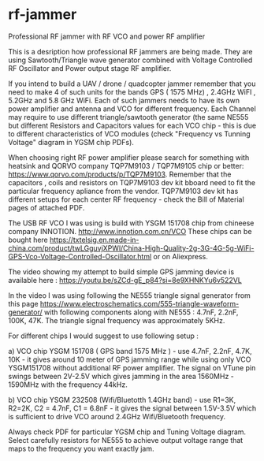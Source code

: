 # rf-jammer
Professional RF jammer with RF VCO and power RF amplifier

This is a desription how professional RF jammers are being made. They are using Sawtooth/Triangle wave generator combined with Voltage Controlled RF Oscillator and Power output stage RF amplifier.

If you intend to build a UAV / drone / quadcopter jammer remember that you need to make 4 of such units for the bands GPS ( 1575 MHz) , 2.4GHz WiFI , 5.2GHz and 5.8 GHz WiFi. 
Each of such jammers needs to have its own power amplifier and antenna and VCO for different frequency. 
Each Channel may require to use different triangle/sawtooth generator (the same NE555 but different Resistors and Capacitors values for each VCO chip  - this is due to different characteristics of VCO modules (check "Frequency vs Tunning Voltage" diagram in YGSM chip PDFs).

When choosing right RF power amplifier please search for something with heatsink and QORVO company TQP7M9103 / TQP7M9105 chip  or better: https://www.qorvo.com/products/p/TQP7M9103.
Remember that the capacitors , coils and resistors on TQP7M9103 dev kit bboard need to fit the particular frequency  apliance from the vendor.
TQP7M9103 dev kit has different setups for each center RF frequency - check the Bill of Material pages of attached PDF. 

The USB RF VCO I was using is build with YSGM 151708 chip from chineese company INNOTION.  http://www.innotion.com.cn/VCO
These chips can be bought here https://txtelsig.en.made-in-china.com/product/twLGguvjXPWl/China-High-Quality-2g-3G-4G-5g-WiFi-GPS-Vco-Voltage-Controlled-Oscillator.html or on Aliexpress.

The video showing my attempt to build simple GPS jamming device is available here : https://youtu.be/sZCd-gE_p84?si=8e9XHNKYu6v522VL

In the video I was using following the NE555 triangle signal generator from this page https://www.electroschematics.com/555-triangle-waveform-generator/  with following components along with NE555 : 4.7nF, 2.2nF, 100K, 47K. 
The triangle signal frequency was approximately 5KHz. 

For different chips  I would suggest to use following setup : 

a) VCO chip YSGM 151708 ( GPS band 1575 MHz ) - use 4.7nF, 2.2nF, 4.7K, 10K - it gives around 10 meter of GPS jamming range while using only VCO YSGM151708 without additional RF power amplifier. The signal on VTune pin swings between 2V-2.5V which gives jamming in the area 1560MHz - 1590MHz with the frequency 44kHz. 

b) VCO chip YSGM 232508 (Wifi/Bluetotth 1.4GHz band) - use R1=3K, R2=2K, C2 = 4.7nF, C1 = 6.8nF - it gives the signal between 1.5V-3.5V which is sufficient to drive VCO around 2.4GHz Wifi/Bluetooth frequency.


Always check PDF for particular YGSM chip and Tuning Voltage diagram. Select carefully resistors for NE555 to achieve output voltage range that maps to the frequency you want exactly jam. 




